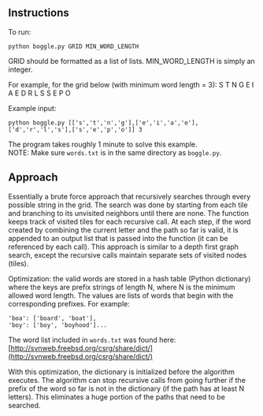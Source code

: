 Instructions
------------

To run:

    python boggle.py GRID MIN_WORD_LENGTH

GRID should be formatted as a list of lists.
MIN\_WORD\_LENGTH is simply an integer.

For example, for the grid below (with minimum word length = 3):
S T N G
E I A E
D R L S
S E P O

Example input:

    python boggle.py [['s','t','n','g'],['e','i','a','e'],['d','r','l','s'],['s','e','p','o']] 3

The program takes roughly 1 minute to solve this example.<br/>NOTE: Make sure `words.txt` is in the same directory as `boggle.py`.

Approach
--------

Essentially a brute force approach that recursively searches through every possible string in the grid. The search was done by starting from each tile and branching to its unvisited neighbors until there are none. The function keeps track of visited tiles for each recursive call. At each step, if the word created by combining the current letter and the path so far is valid, it is appended to an output list that is passed into the function (it can be referenced by each call). This approach is similar to a depth first graph search, except the recursive calls maintain separate sets of visited nodes (tiles).

Optimization: the valid words are stored in a hash table (Python dictionary) where the keys are prefix strings of length N, where N is the minimum allowed word length. The values are lists of words that begin with the corresponding prefixes. For example:

    'boa': ['board', 'boat'],
    'boy': ['boy', 'boyhood']...

The word list included in `words.txt` was found here: [http://svnweb.freebsd.org/csrg/share/dict/](http://svnweb.freebsd.org/csrg/share/dict/)

With this optimization, the dictionary is initialized before the algorithm executes. The algorithm can stop recursive calls from going further if the prefix of the word so far is not in the dictionary (if the path has at least N letters). This eliminates a huge portion of the paths that need to be searched.